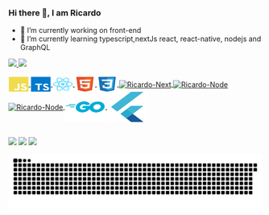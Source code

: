 ### Hi there 👋, I am Ricardo



- 🔭 I’m currently working on front-end
- 🌱 I’m currently learning typescript,nextJs react, react-native, nodejs and GraphQL 


 <div>
  <a href="https://github.com/RicardoBrito1938">
  <img height="180em" src="https://github-readme-stats.vercel.app/api?username=RicardoBrito1938&show_icons=true&theme=dark&include_all_commits=true&count_private=true"/>
  <img height="180em" src="https://github-readme-stats.vercel.app/api/top-langs/?username=RicardoBrito1938&layout=compact&langs_count=7&theme=dark"/>
</div>
  
  <div style="display: inline_block"><br>
  <img align="center" alt="Ricardo-Js" height="30" width="40" src="https://raw.githubusercontent.com/devicons/devicon/master/icons/javascript/javascript-plain.svg">
  <img align="center" alt="RIcardo-Ts" height="30" width="40" src="https://raw.githubusercontent.com/devicons/devicon/master/icons/typescript/typescript-plain.svg">
  <img align="center" alt="Ricardo-React" height="30" width="40" src="https://raw.githubusercontent.com/devicons/devicon/master/icons/react/react-original.svg">
  <img align="center" alt="Ricardo-HTML" height="30" width="40" src="https://raw.githubusercontent.com/devicons/devicon/master/icons/html5/html5-original.svg">
  <img align="center" alt="Ricardo-CSS" height="30" width="40" src="https://raw.githubusercontent.com/devicons/devicon/master/icons/css3/css3-original.svg">
  <img align="center" alt="Ricardo-Next" height="60" width="80" src="https://git.svarun.dev/devicons/devicon/raw/branch/master/icons/nextjs/nextjs-original-wordmark.svg">   
  <img align="center" alt="Ricardo-Node" height="60" width="80" src="https://git.svarun.dev/devicons/devicon/raw/commit/d98a72cb9a6d8e543ddbddc32bac231572349e96/icons/nodejs/nodejs-plain-wordmark.svg"> 
   <img align="center" alt="Ricardo-Node" height="60" width="80" src="https://git.svarun.dev/devicons/devicon/raw/commit/d98a72cb9a6d8e543ddbddc32bac231572349e96/icons/nestjs/nestjs-plain-wordmark.svg">
   <img align="center" alt="Ricardo-Go" height="60" width="80" src="https://github.com/devicons/devicon/blob/master/icons/go/go-original-wordmark.svg">
   <img align="center" alt="Ricardo-Flutter" height="60" width="80" src="https://github.com/devicons/devicon/blob/master/icons/flutter/flutter-original.svg">
</div>
  
  ##
  
  <div>
  <a href="https://www.instagram.com/riihcardo_teixeira/i" target="_blank"><img src="https://img.shields.io/badge/-Instagram-%23E4405F?style=for-the-badge&logo=instagram&logoColor=white" target="_blank"></a>
  <a href = "mailto:ricardo.jucrist@gmail.com"><img src="https://img.shields.io/badge/-Gmail-%23333?style=for-the-badge&logo=gmail&logoColor=white" target="_blank"></a>
  <a href="https://www.linkedin.com/in/ricardo-brito-2b2a5514a/" target="_blank"><img src="https://img.shields.io/badge/-LinkedIn-%230077B5?style=for-the-badge&logo=linkedin&logoColor=white" target="_blank"></a>  
   
   
   ![Snake animation](https://github.com/RicardoBrito1938/RicardoBrito1938/blob/output/github-contribution-grid-snake.svg)
</div>
  
  
